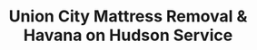 ---
layout: location.njk
title: Union City Mattress Removal & Havana on Hudson Service
description: Professional mattress removal in Union City, NJ. Next-day pickup  Licensed, insured, and eco-friendly. Serving America's most densely populated city.
permalink: /mattress-removal/new-jersey/jersey-city/union-city/
city: Union City
state: New Jersey
stateSlug: new-jersey
parentMetro: Jersey City
tier: 2
coordinates:
  lat: 40.7696
  lng: -74.0263
pricing:
  startingPrice: 125
  single: 125
  queen: 125
  king: 135
  boxSpring: 30
neighborhoods:
  - name: Union Hill
    zipCodes: ["07087"]
  - name: West Hoboken
    zipCodes: ["07087"]
  - name: The Dardanelles
    zipCodes: ["07087"]
  - name: Bergenline Corridor
    zipCodes: ["07087"]
  - name: Camp Yates Area
    zipCodes: ["07087"]
  - name: The Heights
    zipCodes: ["07087"]
  - name: Lower Union City
    zipCodes: ["07087"]
  - name: Park Avenue District
    zipCodes: ["07087"]
  - name: Summit Avenue
    zipCodes: ["07087"]
  - name: Central Avenue Historic District
    zipCodes: ["07087"]
  - name: Hackensack Plank Road
    zipCodes: ["07087"]
  - name: Bergen Turnpike Section
    zipCodes: ["07087"]
  - name: Kennedy Boulevard Border
    zipCodes: ["07087"]
  - name: Sipp Street Area
    zipCodes: ["07087"]
  - name: Tournade Lane District
    zipCodes: ["07087"]
  - name: Kerrigan Avenue
    zipCodes: ["07087"]
  - name: Golden Lane
    zipCodes: ["07087"]
  - name: Brown Street District
    zipCodes: ["07087"]
  - name: 49th Street Border
    zipCodes: ["07087"]
  - name: Lincoln Tunnel Approach
    zipCodes: ["07087"]
zipCodes:
  - "07087"
recyclingPartners:
  - Union City Department of Public Works
  - Waste Management Hudson County Operations
  - Hudson County Environmental Services
nearbyCities:
  - name: Jersey City
    distance: 8
    state: NJ
    slug: jersey-city
    isMetro: true
reviews:
  count: 428
  featured:
    - author: Carlos M.
      neighborhood: Bergenline Corridor
      rating: 5
      text: "Honestly wasn't sure what to expect but wow, these guys were great! Got our old mattress out in like 20 minutes, even with the crazy narrow stairs in our building. Plus they spoke Spanish with my mom which made her happy. Would definitely use again."
    - author: Maria T.
      neighborhood: Union Hill
      rating: 5
      text: "Moving day disaster averted! Street cleaning was starting and I thought we were screwed, but they showed up right on time and got everything out fast. King size mattress down three flights with no scratches on walls or anything. Really professional."
    - author: Jose R.
      neighborhood: The Heights
      rating: 5
      text: "Son's off to college, figured I'd finally get rid of his old twin bed. Called these guys Tuesday, gone by Wednesday afternoon. Simple as that. Fair price too and way easier than trying to haul it myself or deal with the city pickup nonsense."
faqs:
  - question: How quickly can you pick up mattresses in Union City?
    answer: We offer next-day service throughout Union City including Union Hill, West Hoboken, and Bergenline Corridor neighborhoods. Same-day pickup often available for urgent moves. Call (720) 263-6094 to check availability.
  - question: Do you serve all Union City neighborhoods in America's densest city?
    answer: Yes, complete coverage from Union Hill to Lower Union City and all Bergenline Avenue businesses. We understand Union City's narrow streets, limited parking, and building access challenges in this densely populated community.
  - question: How does your pricing compare to Union City's bulk pickup service?
    answer: While Union City requires scheduling through Department of Public Works with specific pickup windows and container restrictions, our service starts at $125 with flexible timing. No waiting for municipal pickup schedules or street cleaning conflicts.
  - question: What's included in your Union City mattress removal service?
    answer: Pricing starts at $125 for single mattresses, $125 for queen, $135 for king, with $30 for box springs. This includes pickup from any Union City building, navigation of narrow staircases, and certified eco-friendly disposal.
  - question: Can you handle apartment buildings and narrow staircase access?
    answer: Absolutely. Our team regularly works with Union City's mix of older apartment buildings and converted homes. We navigate narrow staircases, coordinate around limited parking, and work efficiently in tight spaces.
  - question: Do you work around NYC commuter schedules and busy family lives?
    answer: Yes, we understand most Union City residents commute to Manhattan and have busy schedules. We provide flexible timing including early morning and evening appointments to work around work commutes and family obligations.
  - question: Are you licensed to serve New Jersey's densest communities?
    answer: Yes, we're fully licensed and insured to operate throughout New Jersey including Hudson County. We meet all state environmental requirements and provide proper documentation for apartment complexes and rental properties.
  - question: How do you ensure proper recycling vs standard trash disposal?
    answer: Unlike standard disposal, we guarantee certified recycling through New Jersey facilities where 80% of materials become new products. Our process supports the environmental responsibility that Union City's community-minded residents value.
schema:
  "@context": "https://schema.org"
  "@type": "LocalBusiness"
  "name": "A Bedder World Union City"
  "address":
    "@type": "PostalAddress"
    "addressLocality": "Union City"
    "addressRegion": "NJ"
    "addressCountry": "US"
  "geo":
    "@type": "GeoCoordinates"
    "latitude": 40.7696
    "longitude": -74.0263
  "telephone": "720-263-6094"
  "url": "https://abedderworld.com/mattress-removal/new-jersey/jersey-city/union-city/"
  "priceRange": "$125-$180"
  "serviceArea": "Union City, NJ"
  "aggregateRating":
    "@type": "AggregateRating"
    "ratingValue": "4.9"
    "reviewCount": "428"

pageContent:
  heroDescription: "Professional mattress removal service in Union City, New Jersey - America's most densely populated city. Next-day pickup throughout 20+ neighborhoods from Union Hill to West Hoboken. We serve Union City's vibrant Hispanic community, Manhattan commuters, and families with convenient eco-friendly recycling that's eliminated over 1 million mattresses from landfills nationwide."
  aboutService: "Professional mattress removal designed for Union City's unique challenges as America's densest community. Our team understands what it's like to navigate narrow staircases in converted buildings, work around competitive street parking, and coordinate with busy families juggling NYC work schedules. We handle the heavy lifting and tight maneuvering in historic buildings while providing the same reliable service to families in modern apartments near the Heights. Instead of wrestling with municipal pickup schedules and street cleaning rules, Union City residents get next-day pickup with complete recycling handled professionally. Our service supports Manhattan commuters who value time-saving convenience and community-minded families who want responsible disposal that matches Union City's environmental awareness."
  serviceAreasIntro: "Complete coverage throughout America's most densely populated city, from Palisades views to Lincoln Tunnel access:"
  regulationsCompliance: "Our professional mattress disposal service simplifies New Jersey's waste regulations for Union City residents. While municipal bulk pickup requires advance scheduling through the Department of Public Works, coordination with street cleaning schedules, and specific container placement rules, our comprehensive service handles all compliance automatically. We maintain current licenses under New Jersey solid waste management laws, carry required liability insurance for mattress transportation, and provide documented disposal tracking that satisfies both state environmental regulations and local building requirements. Our certified disposal process meets Hudson County recycling mandates while eliminating the hassle of timing pickups around street cleaning, permit parking restrictions, and the challenge of maneuvering large items down narrow apartment staircases."
  environmentalImpact: "Our advanced mattress recycling program reflects Union City's strong community values and environmental responsibility. Through partnerships with certified New Jersey processing facilities, we achieve 80% material recovery using specialized breakdown techniques that separate pocket spring coils, memory foam layers, latex cores, and textile covers for individual recycling streams. Steel components become construction materials, polyurethane foam transforms into carpet padding and insulation, while cotton and polyester fabrics create industrial wiping cloths and fiber fill. This comprehensive recycling process prevents harmful chemicals from memory foam and flame retardants from entering New Jersey's water systems, protecting the Hudson River waterfront that provides Union City's spectacular Manhattan views. Our documented recycling certificates satisfy environmental compliance requirements for apartment complexes, rental properties, and community organizations while supporting our national achievement of diverting over 1 million mattresses from American landfills. Unlike standard disposal that contributes to the 20 million mattresses annually sent to US landfills where they occupy 23 cubic feet per unit for decades, our certified recycling transforms waste into valuable resources while preserving the clean environment that Union City families deserve."
  howItWorksScheduling: "Next-day appointments available throughout Union City with scheduling designed for dense urban living, NYC commuter schedules, and busy family lifestyles. We coordinate around Lincoln Tunnel traffic patterns, accommodate early morning pickup before work commutes, and provide confirmed service windows that work with apartment building access and street parking realities."
  howItWorksService: "Our Union City team combines urban density expertise with respectful residential service to handle the unique challenges of serving America's most densely populated city. From Union Hill converted buildings to modern Heights apartments and everything along busy Bergenline Avenue, we provide professional pickup service that respects both community character and practical convenience."
  howItWorksDisposal: "Materials transported to certified New Jersey recycling facilities using routes optimized for dense urban access and environmental protection, ensuring state compliance while supporting our nationwide 1+ million mattresses recycled achievement."
  sidebarStats:
    mattressesRemoved: "1,264"
---